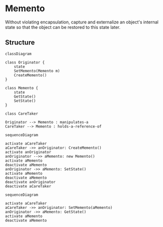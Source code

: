 # Memento

Without violating encapsulation, capture and externalize an object's internal state so that the object can be restored to this state later.

## Structure

```mermaid
classDiagram

class Originator {
    state
    SetMemento(Memento m)
    CreateMemento()
}

class Memento {
    state
    GetState()
    SetState()
}

class CareTaker

Originator --> Memento : manipulates-a
CareTaker --> Memento : holds-a-reference-of
```

```mermaid
sequenceDiagram

activate aCareTaker
aCareTaker ->> anOriginator: CreateMemento()
activate anOriginator
anOriginator -->> aMemento: new Memento()
activate aMemento
deactivate aMemento
anOriginator ->> aMemento: SetState()
activate aMemento
deactivate aMemento
deactivate anOriginator
deactivate aCareTaker
```

```mermaid
sequenceDiagram

activate aCareTaker
aCareTaker ->> anOriginator: SetMemento(aMemento)
anOriginator ->> aMemento: GetState()
activate aMemento
deactivate aMemento
```
